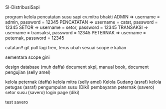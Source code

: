 SI-DistribusiSapi

program kelola pencatatan susu sapi cv.mitra bhakti 
ADMIN => username = admin, password = 12345
PENCATATAN => username = catat, password = 12345
SETOR => username = setor, password = 12345
TRANSAKSI => username = transaksi, password = 12345
PETERNAK => username = peternak, password = 12345

catatan!!
git pull lagi fren, terus ubah sesuai scope e kalian

sementara scope gini

design database (muh daffa)
document skpl, manual book, document pengujian (selly amel)


kelola peternak (daffa)
kelola mitra (selly amel)
Kelola Gudang (asraf)
kelola petugas (asraf)
pengumpulan susu (Diki)
pembayaran peternak (savero)
setor susu (savero)
login page (diki)

test savero